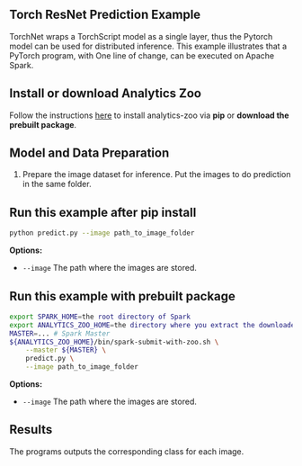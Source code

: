 ## Torch ResNet Prediction Example

TorchNet wraps a TorchScript model as a single layer, thus the Pytorch model can be used for
distributed inference. This example illustrates that a PyTorch program, with One line of change,
can be executed on Apache Spark.

## Install or download Analytics Zoo
Follow the instructions [here](https://analytics-zoo.github.io/master/#PythonUserGuide/install/) to install analytics-zoo via __pip__ or __download the prebuilt package__.

## Model and Data Preparation

1. Prepare the image dataset for inference. Put the images to do prediction in the same folder.


## Run this example after pip install
```bash
python predict.py --image path_to_image_folder
```

__Options:__
* `--image` The path where the images are stored. 

## Run this example with prebuilt package
```bash
export SPARK_HOME=the root directory of Spark
export ANALYTICS_ZOO_HOME=the directory where you extract the downloaded Analytics Zoo zip package
MASTER=... # Spark Master
${ANALYTICS_ZOO_HOME}/bin/spark-submit-with-zoo.sh \
    --master ${MASTER} \
    predict.py \
    --image path_to_image_folder 
```

__Options:__
* `--image` The path where the images are stored. 

## Results
The programs outputs the corresponding class for each image.
